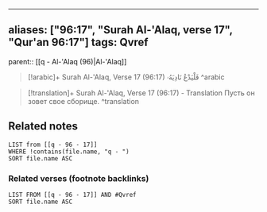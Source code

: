 
---
aliases: ["96:17", "Surah Al-'Alaq, verse 17", "Qur'an 96:17"]
tags: Qvref
---

parent:: [[q - Al-'Alaq (96)|Al-'Alaq]]

> [!arabic]+ Surah Al-'Alaq, Verse 17 (96:17)
> <span class="quran-arabic">فَلْيَدْعُ نَادِيَهُۥ</span>
^arabic

> [!translation]+ Surah Al-'Alaq, Verse 17 (96:17) - Translation
> Пусть он зовет свое сборище.
^translation



## Related notes
```dataview
LIST from [[q - 96 - 17]]
WHERE !contains(file.name, "q - ")
SORT file.name ASC
```

### Related verses (footnote backlinks)
```dataview
LIST FROM [[q - 96 - 17]] AND #Qvref
SORT file.name ASC
```

